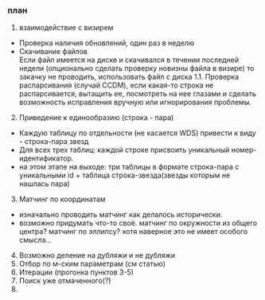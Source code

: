 ### план

1. взаимодействие с визирем
- Проверка наличия обновлений, один раз в неделю
- Скачивание файлов  
Если файл имеется на диске и скачивался в течении последней недели (опционально сделать проверку новизны файла в визире) то закачку не проводить, использовать файл с диска
1.1. Проверка распарсивания (случай CCDM), если какая-то строка не распарсивается, вытащить ее, посмотреть на нее глазами и сделать возможность исправления вручную или игнорирования проблемы.
2. Приведение к единообразию (строка - пара)  
 * Каждую таблицу по отдельности (не касается WDS) привести к виду - строка-пара звезд  
 * Для всех трех таблиц: каждой строке присвоить уникальный номер-идентификатор.  
 * на этом этапе на выходе: три таблицы в формате строка-пара с уникальными id + таблица строка-звезда(звезды которым не нашлась пара)
3. Матчинг по координатам  
 * изначально проводить матчинг как делалось исторически.  
 * возможно придумать что-то своё. матчинг по окружности из общего центра? матчинг по эллипсу? хотя наверное это не имеет особого смысла...
4. Возможно деление на дубляжи и не дубляжи
5. Отбор по м-ским параметрам (см статью)
6. Итерации (прогонка пунктов 3-5)
7. Поиск уже отмаченного(?)
8. 
